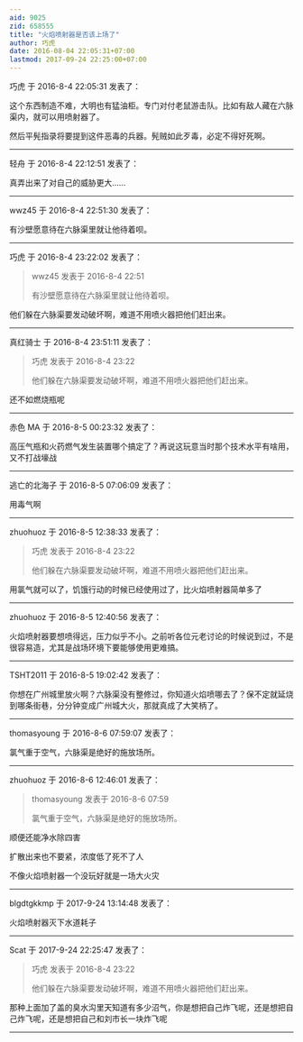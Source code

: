 ```yaml
---
aid: 9025
zid: 658555
title: "火焰喷射器是否该上场了"
author: 巧虎
date: 2016-08-04 22:05:31+07:00
lastmod: 2017-09-24 22:25:00+07:00
---
```


巧虎 于 2016-8-4 22:05:31 发表了：

这个东西制造不难，大明也有猛油柜。专门对付老鼠游击队。比如有敌人藏在六脉渠内，就可以用喷射器了。

然后平髡指录将要提到这件恶毒的兵器。髡贼如此歹毒，必定不得好死啊。

---

轻舟 于 2016-8-4 22:12:51 发表了：

真弄出来了对自己的威胁更大……

---

wwz45 于 2016-8-4 22:51:30 发表了：

有沙壁愿意待在六脉渠里就让他待着呗。

---

巧虎 于 2016-8-4 23:22:02 发表了：

> wwz45 发表于 2016-8-4 22:51
>
> 有沙壁愿意待在六脉渠里就让他待着呗。

他们躲在六脉渠要发动破坏啊，难道不用喷火器把他们赶出来。

---

真红骑士 于 2016-8-4 23:51:11 发表了：

> 巧虎 发表于 2016-8-4 23:22
>
> 他们躲在六脉渠要发动破坏啊，难道不用喷火器把他们赶出来。

还不如燃烧瓶呢

---

赤色 MA 于 2016-8-5 00:23:32 发表了：

高压气瓶和火药燃气发生装置哪个搞定了？再说这玩意当时那个技术水平有啥用，又不打战壕战

---

逃亡的北海子 于 2016-8-5 07:06:09 发表了：

用毒气啊

---

zhuohuoz 于 2016-8-5 12:38:33 发表了：

> 巧虎 发表于 2016-8-4 23:22
>
> 他们躲在六脉渠要发动破坏啊，难道不用喷火器把他们赶出来。

用氯气就可以了，饥饿行动的时候已经使用过了，比火焰喷射器简单多了

---

zhuohuoz 于 2016-8-5 12:40:56 发表了：

火焰喷射器要想喷得远，压力似乎不小。之前听各位元老讨论的时候说到过，不是很容易造，尤其是战场环境下要能够使用更难搞。

---

TSHT2011 于 2016-8-5 19:02:42 发表了：

你想在广州城里放火啊？六脉渠没有整修过，你知道火焰喷哪去了？保不定就延烧到哪条街巷，分分钟变成广州城大火，那就真成了大笑柄了。

---

thomasyoung 于 2016-8-6 07:59:07 发表了：

氯气重于空气，六脉渠是绝好的施放场所。

---

zhuohuoz 于 2016-8-6 12:46:01 发表了：

> thomasyoung 发表于 2016-8-6 07:59
>
> 氯气重于空气，六脉渠是绝好的施放场所。

顺便还能净水除四害

扩散出来也不要紧，浓度低了死不了人

不像火焰喷射器一个没玩好就是一场大火灾

---

blgdtgkkmp 于 2017-9-24 13:14:48 发表了：

火焰喷射器灭下水道耗子

---

Scat 于 2017-9-24 22:25:47 发表了：

> 巧虎 发表于 2016-8-4 23:22
>
> 他们躲在六脉渠要发动破坏啊，难道不用喷火器把他们赶出来。

那种上面加了盖的臭水沟里天知道有多少沼气，你是想把自己炸飞呢，还是想把自己炸飞呢，还是想把自己和刘市长一块炸飞呢

---
